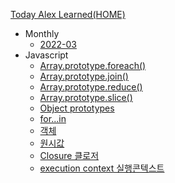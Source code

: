 [Today Alex Learned(HOME)](/)
* Monthly
  * [2022-03](monthly/2022/2022-03.md)
* Javascript
  * [Array.prototype.foreach()](javascript/array/foreach.md)
  * [Array.prototype.join()](javascript/array/join.md)
  * [Array.prototype.reduce()](javascript/array/reduce.md)
  * [Array.prototype.slice()](javascript/array/slice.md)
  * [Object prototypes](javascript/objectprototypes.md)
  * [for...in](javascript/forin.md)
  * [객체](javascript/object.md)
  * [원시값](javascript/원시값.md)
  * [Closure 클로저](javascript/closure.md)
  * [execution context 실행콘텍스트](javascript/실행컨텍스트.md)
  